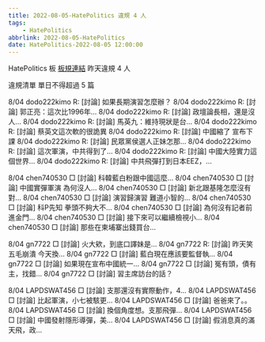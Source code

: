 ```yaml
---
title: 2022-08-05-HatePolitics 違規 4 人
tags:
    - HatePolitics
abbrlink: 2022-08-05-HatePolitics
date: HatePolitics-2022-08-05 12:00:00
---
```

HatePolitics 板 [板規連結](https://www.ptt.cc/bbs/HatePolitics/M.1617115262.A.D60.html)
昨天違規 4 人
<!-- more -->

違規清單
單日不得超過 5 篇

8/04 dodo222kimo R: [討論] 如果長期演習怎麼辦？
8/04 dodo222kimo R: [討論] 郭正亮：這次比1996年…
8/04 dodo222kimo R: [討論] 政壇論長相，還是沒人…
8/04 dodo222kimo R: [討論] 馬英九：維持現狀是台…
8/04 dodo222kimo R: [討論] 蔡英文這次軟的很詭異
8/04 dodo222kimo R: [討論] 中國縮了 宣布下課
8/04 dodo222kimo R: [討論] 民眾黨侯選人正妹怎那…
8/04 dodo222kimo R: [討論] 這次軍演，中共得到了…
8/04 dodo222kimo R: [討論] 中國大陸實力這個世界…
8/04 dodo222kimo R: [討論] 中共飛彈打到日本EEZ，…

8/04 chen740530 □ [討論] 科韓藍白粉跟中國這麼…
8/04 chen740530 □ [討論] 中國實彈軍演 為何沒人…
8/04 chen740530 □ [討論] 新北跟基隆怎麼沒有對…
8/04 chen740530 □ [討論] 演習歸演習 難道小智的…
8/04 chen740530 □ [討論] 科P先知 拳頭不夠大不…
8/04 chen740530 □ [討論] 為何沒有記者前進金門…
8/04 chen740530 □ [討論] 接下來可以繼續檢視小…
8/04 chen740530 □ [討論] 那些在柬埔寨出錢買台…

8/04 gn7722 □ [討論] 火大欸，到底口譯妹是…
8/04 gn7722 R: [討論] 昨天笑五毛崩潰 今天換…
8/04 gn7722 □ [討論] 藍白現在應該要監督執…
8/04 gn7722 □ [討論] 如果現在宣布中國統一…
8/04 gn7722 □ [討論] 冤有頭，債有主，找錯…
8/04 gn7722 □ [討論] 習主席訪台的話？

8/04 LAPDSWAT456 □ [討論] 支那還沒有實際動作，4…
8/04 LAPDSWAT456 □ [討論] 比起軍演，小七被駭更…
8/04 LAPDSWAT456 □ [討論] 爸爸來了。。
8/04 LAPDSWAT456 □ [討論] 換個角度想。支那飛彈…
8/04 LAPDSWAT456 □ [討論] 中國發射隱形導彈，美…
8/04 LAPDSWAT456 □ [討論] 假消息真的滿天飛，政…